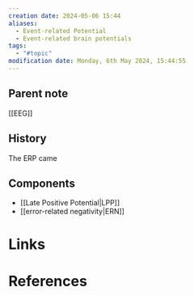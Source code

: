```yaml
---
creation date: 2024-05-06 15:44
aliases:
  - Event-related Potential
  - Event-related brain potentials
tags:
  - "#topic"
modification date: Monday, 6th May 2024, 15:44:55
---
```

## Parent note
[[EEG]]
## History
The ERP came 
## Components
+ [[Late Positive Potential|LPP]]
+ [[error-related negativity|ERN]]
# Links
# References

